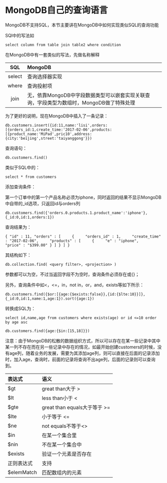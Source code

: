 # MongoDB自己的查询语言

MongoDB不支持SQL，本节主要讲在MongoDB中如何实现类似SQL的查询功能

SQl中的写法如

```
select column from table join table2 where condition 
```

在MongoDB中有一套类似的写法，先做名称解释

| SQL | MongoDB |
| :---: | :--- |
| select | 查询选择器实现 |
| where | 查询投射项 |
| join | 无，依靠MongoDB中字段数据类型可以嵌套实现关联查询，字段类型为数组时，MongoDB做了特殊处理 |

为了更好的说明，现在MongoDB中插入了一条记录：

```
db.customers.insert({id:11,name:'lisi',orders:[{orders_id:1,create_time:'2017-02-06',products:[{product_name:'MiPad',pric10',address:{city:'beijing',street:'taiyanggong'}})
```

查询语句：

```
db.customers.find()
```

类似于SQL中的：

```
select * from customers
```

添加查询条件：

第一个订单中的第一个产品名称必须为iphone，同时返回的结果不显示MongoDB中自带的\_id选项，只返回id与orders列

```
db.customers.find({'orders.0.products.1.product_name':'iphone'},{_id:0,id:1,orders:1})
```

查询结果为：

```
{ "id" : 11, "orders" : [     {     "orders_id" : 1,     "create_time" : "2017-02-06",     "products" : [     {     "e" : "iphone",     "price" : "$399.00" } ] } ] }
```

其结构如下：

```
db.collection.find( <query filter>, <projection> )
```

参数都可以为空，不过当返回字段不为空时，查询条件必须存在或{}；

另外，查询条件中如&lt;，&lt;=，in，not in，or，and，exists等如下所示：

```
db.customers.find({$or:[{age:{$exists:false}},{id:{$lte:10}}]},{_id:0,id:1,name:1,age:1}).sort({age:1})
```

转换成SQL为：

```
select id,name,age from customers where exists(age) or id <=10 order by age asc
```

```
db.customers.find({age:{$in:[15,18]}})
```

注意：由于MongoDB的松散的数据组织方式，所以可以存在在某一些记录中其中某一列不存在而在另一些记录中存在的情况，如最开始创建customers的时候，没有age列，随着业务的发展，需要为其添加age列，则可以直接在后面的记录添加时，加入age，查询时，前面的记录将查询不出age列，后面的记录则可以查询到。

| 表达式 | 语义 |
| :--- | :--- |
| $gt | great than大于 &gt; |
| $lt | less than小于 &lt; |
| $gte | great than equals大于等于 &gt;= |
| $lte | 小于等于 &lt;= |
| $ne | not equals不等于&lt;&gt; |
| $in | 在某一个集合里 |
| $nin | 不在某一个集合中 |
| $exists | 验证一个元素是否存在 |
| 正则表达式 | 支持 |
| $elemMatch | 匹配数组内的元素 |



